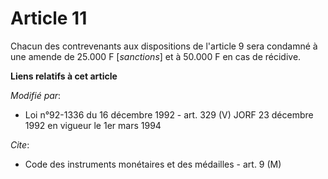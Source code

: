# Article 11

Chacun des contrevenants aux dispositions de l'article 9 sera condamné à une amende de 25.000 F [*sanctions*] et à 50.000 F
en cas de récidive.

**Liens relatifs à cet article**

_Modifié par_:

  - Loi n°92-1336 du 16 décembre 1992 - art. 329 (V) JORF 23 décembre 1992 en vigueur le 1er mars 1994

_Cite_:

  - Code des instruments monétaires et des médailles - art. 9 (M)
